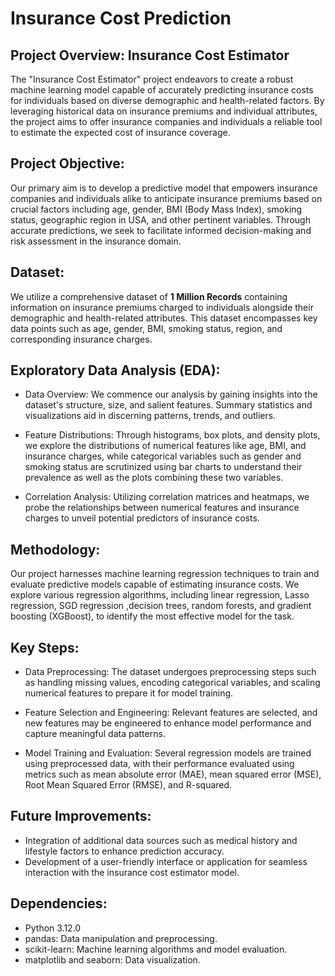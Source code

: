 # Insurance Cost Prediction #

## Project Overview: Insurance Cost Estimator

The "Insurance Cost Estimator" project endeavors to create a robust machine learning model capable of accurately predicting insurance costs for individuals based on diverse demographic and health-related factors. By leveraging historical data on insurance premiums and individual attributes, the project aims to offer insurance companies and individuals a reliable tool to estimate the expected cost of insurance coverage.

## Project Objective:

Our primary aim is to develop a predictive model that empowers insurance companies and individuals alike to anticipate insurance premiums based on crucial factors including age, gender, BMI (Body Mass Index), smoking status, geographic region in USA, and other pertinent variables. Through accurate predictions, we seek to facilitate informed decision-making and risk assessment in the insurance domain.

## Dataset:

We utilize a comprehensive dataset of **1 Million Records** containing information on insurance premiums charged to individuals alongside their demographic and health-related attributes. This dataset encompasses key data points such as age, gender, BMI, smoking status, region, and corresponding insurance charges.

## Exploratory Data Analysis (EDA):

* Data Overview: We commence our analysis by gaining insights into the dataset's structure, size, and salient features. Summary statistics and visualizations aid in discerning patterns, trends, and outliers.

* Feature Distributions: Through histograms, box plots, and density plots, we explore the distributions of numerical features like age, BMI, and insurance charges, while categorical variables such as gender and smoking status are scrutinized using bar charts to understand their prevalence as well as the plots combining these two variables.

* Correlation Analysis: Utilizing correlation matrices and heatmaps, we probe the relationships between numerical features and insurance charges to unveil potential predictors of insurance costs.


## Methodology:

Our project harnesses machine learning regression techniques to train and evaluate predictive models capable of estimating insurance costs. We explore various regression algorithms, including linear regression, Lasso regression, SGD regression ,decision trees, random forests, and gradient boosting (XGBoost), to identify the most effective model for the task.

## Key Steps:

* Data Preprocessing: The dataset undergoes preprocessing steps such as handling missing values, encoding categorical variables, and scaling numerical features to prepare it for model training.

* Feature Selection and Engineering: Relevant features are selected, and new features may be engineered to enhance model performance and capture meaningful data patterns.

* Model Training and Evaluation: Several regression models are trained using preprocessed data, with their performance evaluated using metrics such as mean absolute error (MAE), mean squared error (MSE), Root Mean Squared Error (RMSE), and R-squared.


## Future Improvements:

- Integration of additional data sources such as medical history and lifestyle factors to enhance prediction accuracy.
- Development of a user-friendly interface or application for seamless interaction with the insurance cost estimator model.


## Dependencies:

* Python 3.12.0
* pandas: Data manipulation and preprocessing.
* scikit-learn: Machine learning algorithms and model evaluation.
* matplotlib and seaborn: Data visualization.